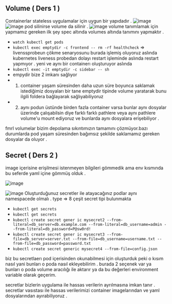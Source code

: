 ## Volume ( Ders 1 )

Containerlar stateless uygulamalar için uygun bir yapıdadır .
![image](https://user-images.githubusercontent.com/74687192/158553825-99668bc3-63a5-4c31-b6de-3daef38e91a5.png)
![image](https://user-images.githubusercontent.com/74687192/158553958-d60b209c-6024-4fc6-a4f6-46b1d07c958b.png)
pod silinirse volume da silinir .
![image](https://user-images.githubusercontent.com/74687192/158554401-50a77423-adb1-4b95-bece-4d1c822a4f36.png)
volume tanımlamak için yapmamız gereken ilk şey spec altında volumes altında tanımını yapmaktır .
- `watch kubectl get pods`
-  `kubectl exec emptydir -c frontend -- rm -rf healthcheck` => livenssprobeun çökme senaryosunu burada işlemiş oluyoruz aslında
kubernetes liveness probedan dolayı restart işleminde aslında restart yapmıyor . yeni ve aynı bir containerı oluşturuyor aslında 
- `kubectl exec -it emptydir -c sidebar -- sh`
- empydir bize 2 imkanı sağlıyor
- 1) container yaşam süresinden daha uzun süre boyunca saklamak istediğimiz dosyaları bir tane emptydir tipinde volume yaratarak bunu ilgili foldera bağlayarak sağlıyabiliyoruz 
- 2) aynı podun üstünde birden fazla container varsa bunlar aynı dosyalar üzerinde çalışabilsin diye farklı farklı pathlere veya aynı pathlere volume'u mount ediyoruz ve bunlarda aynı dosyalara erişebiliyor .

fmrl volumelar bizim depolama sıkıntımızın tamamını çözmüyor.bazı durumlarda pod yaşam süresinden bağımsız şekilde saklamamız gereken dosyalar da oluyor .


## Secret ( Ders 2 )

image içerisine erişilmesi istenmeyen bilgileri gömmedik ama env kısmında bu seferde yaml içine gömmüş olduk . 

![image](https://user-images.githubusercontent.com/74687192/158569104-42b4263e-f601-4e32-a2db-65fbb94e457e.png)

![image](https://user-images.githubusercontent.com/74687192/158569347-0a2aed62-d8f5-462c-b5e3-7061b8b66d0d.png)
Oluşturduğunuz secretler ile atayacağınız podlar aynı namespacede olmalı .
type => 8 çeşit secret tipi bulunmakta 

- `kubectl get secrets`
- `kubectl get secrets`
- `kubectl create secret gener
ic mysecret2 --from-literal=db_server=db.example.com --from-literal=db_username=admin --from-literal=db_password=P@sw0rd!`
- `kubectl create secret gener
ic mysecret3 --from-file=db_server=server.txt --from-file=db_username=username.txt --from-file=db_password=password.txt`
- `kubectl create secret generic mysecret4 --from-file=config.json`

biz bu secretlaerı pod içerisinden okunabilmesi için oluşturduk peki o kısım nasıl yani bunları o poda nasıl ekleyebilirim . burada 2 seçenek var ya bunları o poda volume aracılığı ile aktarır ya da bu değerleri environment variable olarak geçerim.

secretlar bizlerin uygulama ile hassas verilerin ayrılmasına imkan tanır . secretlar vasıstası ile hassas verilerimizi container imagelarından ve yaml dosyalarından ayırabiliyoruz .
